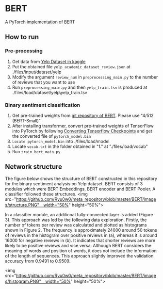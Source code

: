 # BERT
A PyTorch implementation of BERT

## How to run
### Pre-processing
1. Get data from [Yelp Dataset in kaggle](https://www.kaggle.com/yelp-dataset/yelp-dataset?select=yelp_academic_dataset_review.json)
2. Put the obtained file `yelp_academic_dataset_review.json` at ./files/input/dataset/yelp
3. Modify the argument `review_num` in `preprocessing_main.py` to the number of reviews that you want to use
4. Run `preprocessing_main.py` and then `yelp_train.tsv` is produced at ./files/load/dataset\yelp\yelp_train.tsv

### Binary sentiment classification
1. Get pre-trained weights from [git repository of BERT](https://github.com/google-research/bert). Please use "4/512 (BERT-Small)".
2. After installing transformer, convert pre-trained weights of TensorFlow into PyTorch by following [Converting Tensorflow Checkpoints](https://huggingface.co/transformers/converting_tensorflow_models.html#bert) and get the converted file of `pytorch_model.bin`
3. `Locate pytorch_model.bin` into ./files/load/model
4. Locate `vocab.txt` in the folder obtained in "1." at "./files/load/vocab"
5. Run `train_bert_main.py`

## Network structure

The figure below shows the structure of BERT constructed in this repository for the binary sentiment analysis on Yelp dataset. BERT consists of 3 modules which were BERT Embeddings, BERT encoder and BERT Pooler. A classifier followed these structures. 
<img src="https://github.com/Ryu0w0/meta_repository/blob/master/BERT/images/structure.PNG"　width="50%" height="50%">

In a classifier module, an additional fully-connected layer is added (Figure 3). This approach was led by the following data exploration. Firstly, the number of tokens per review was calculated and plotted as histograms shown in Figure 2. The frequency is approximately 24000 around 50 tokens of reviews in the histogram over positive reviews in (a), whereas it is around 16000 for negative reviews in (b). It indicates that shorter reviews are more likely to be positive reviews and vice versa. Although BERT considers the meaning of words and position of words, it does not include the information of the length of sequences. This approach slightly improved the validation accuracy from 0.9491 to 0.9509.

<img src="https://github.com/Ryu0w0/meta_repository/blob/master/BERT/images/histogram.PNG"　width="50%" height="50%">

